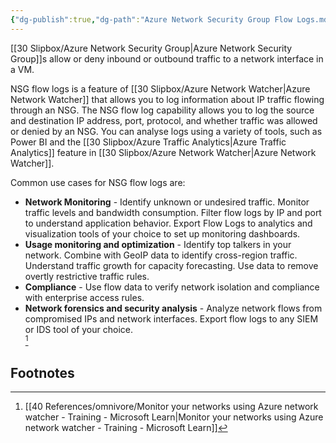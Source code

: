 ```yaml
---
{"dg-publish":true,"dg-path":"Azure Network Security Group Flow Logs.md","permalink":"/azure-network-security-group-flow-logs/","tags":["notes"]}
---
```



[[30 Slipbox/Azure Network Security Group\|Azure Network Security Group]]s allow or deny inbound or outbound traffic to a network interface in a VM.

NSG flow logs is a feature of [[30 Slipbox/Azure Network Watcher\|Azure Network Watcher]] that allows you to log information about IP traffic flowing through an NSG. The NSG flow log capability allows you to log the source and destination IP address, port, protocol, and whether traffic was allowed or denied by an NSG. You can analyse logs using a variety of tools, such as Power BI and the [[30 Slipbox/Azure Traffic Analytics\|Azure Traffic Analytics]] feature in [[30 Slipbox/Azure Network Watcher\|Azure Network Watcher]].

Common use cases for NSG flow logs are:

- **Network Monitoring** - Identify unknown or undesired traffic. Monitor traffic levels and bandwidth consumption. Filter flow logs by IP and port to understand application behavior. Export Flow Logs to analytics and visualization tools of your choice to set up monitoring dashboards.
- **Usage monitoring and optimization** - Identify top talkers in your network. Combine with GeoIP data to identify cross-region traffic. Understand traffic growth for capacity forecasting. Use data to remove overtly restrictive traffic rules.
- **Compliance** - Use flow data to verify network isolation and compliance with enterprise access rules.
- **Network forensics and security analysis** - Analyze network flows from compromised IPs and network interfaces. Export flow logs to any SIEM or IDS tool of your choice.  
[^1]

## Footnotes

[^1]: [[40 References/omnivore/Monitor your networks using Azure network watcher - Training - Microsoft Learn\|Monitor your networks using Azure network watcher - Training - Microsoft Learn]]

